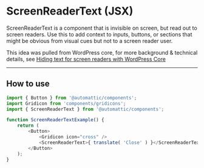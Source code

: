 # ScreenReaderText (JSX)

ScreenReaderText is a component that is invisible on screen, but read out to screen readers. Use this to add context to inputs, buttons, or sections that might be obvious from visual cues but not to a screen reader user.

This idea was pulled from WordPress core, for more background & technical details, see [Hiding text for screen readers with WordPress Core](https://make.wordpress.org/accessibility/2015/02/09/hiding-text-for-screen-readers-with-wordpress-core/)

---

## How to use

```js
import { Button } from '@automattic/components';
import Gridicon from 'components/gridicons';
import { ScreenReaderText } from '@automattic/components';

function ScreenReaderTextExample() {
	return (
		<Button>
			<Gridicon icon="cross" />
			<ScreenReaderText>{ translate( 'Close' ) }</ScreenReaderText>
		</Button>
	);
}
```
